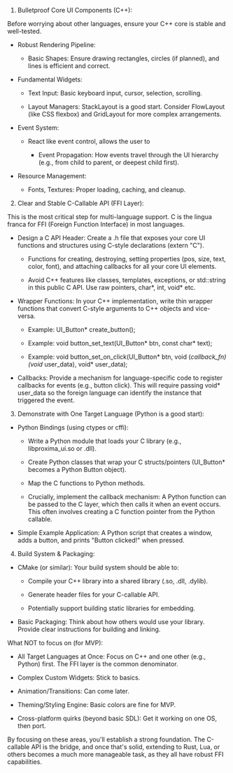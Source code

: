 1. Bulletproof Core UI Components (C++):


Before worrying about other languages, ensure your C++ core is stable and well-tested.


- Robust Rendering Pipeline:

	- Basic Shapes: Ensure drawing rectangles, circles (if planned), and lines is efficient and correct.

- Fundamental Widgets:

	- Text Input: Basic keyboard input, cursor, selection, scrolling.

	- Layout Managers: StackLayout is a good start. Consider FlowLayout (like CSS flexbox) and GridLayout for more complex arrangements.


- Event System:
  - React like event control, allows the user to

	- Event Propagation: How events travel through the UI hierarchy (e.g., from child to parent, or deepest child first).

- Resource Management:
	- Fonts, Textures: Proper loading, caching, and cleanup.

2. Clear and Stable C-Callable API (FFI Layer):


This is the most critical step for multi-language support. C is the lingua franca for FFI (Foreign Function Interface) in most languages.


- Design a C API Header: Create a .h file that exposes your core UI functions and structures using C-style declarations (extern "C").
	- Functions for creating, destroying, setting properties (pos, size, text, color, font), and attaching callbacks for all your core UI elements.

	- Avoid C++ features like classes, templates, exceptions, or std::string in this public C API. Use raw pointers, char*, int, void* etc.


- Wrapper Functions: In your C++ implementation, write thin wrapper functions that convert C-style arguments to C++ objects and vice-versa.
	- Example: UI_Button* create_button();

	- Example: void button_set_text(UI_Button* btn, const char* text);

	- Example: void button_set_on_click(UI_Button* btn, void (*callback_fn)(void* user_data), void* user_data);


- Callbacks: Provide a mechanism for language-specific code to register callbacks for events (e.g., button click). This will require passing void* user_data so the foreign language can identify the instance that triggered the event.

3. Demonstrate with One Target Language (Python is a good start):

- Python Bindings (using ctypes or cffi):
	- Write a Python module that loads your C library (e.g., libproxima_ui.so or .dll).

	- Create Python classes that wrap your C structs/pointers (UI_Button* becomes a Python Button object).

	- Map the C functions to Python methods.

	- Crucially, implement the callback mechanism: A Python function can be passed to the C layer, which then calls it when an event occurs. This often involves creating a C function pointer from the Python callable.


- Simple Example Application: A Python script that creates a window, adds a button, and prints "Button clicked!" when pressed.

4. Build System & Packaging:

- CMake (or similar): Your build system should be able to:
	- Compile your C++ library into a shared library (.so, .dll, .dylib).

	- Generate header files for your C-callable API.

	- Potentially support building static libraries for embedding.


- Basic Packaging: Think about how others would use your library. Provide clear instructions for building and linking.

What NOT to focus on (for MVP):

- All Target Languages at Once: Focus on C++ and one other (e.g., Python) first. The FFI layer is the common denominator.

- Complex Custom Widgets: Stick to basics.

- Animation/Transitions: Can come later.

- Theming/Styling Engine: Basic colors are fine for MVP.

- Cross-platform quirks (beyond basic SDL): Get it working on one OS, then port.

By focusing on these areas, you'll establish a strong foundation. The C-callable API is the bridge, and once that's solid, extending to Rust, Lua, or others becomes a much more manageable task, as they all have robust FFI capabilities.
